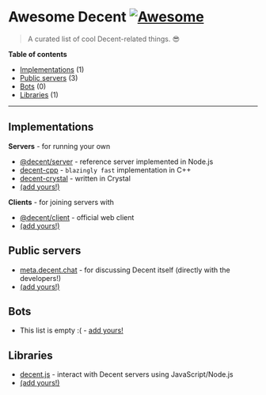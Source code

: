 # Awesome Decent [![Awesome](https://awesome.re/badge.svg)](https://awesome.re)
> A curated list of cool Decent-related things. :sunglasses:

**Table of contents**
* [Implementations](#implementations) (1)
* [Public servers](#public-servers) (3)
* [Bots](#bots) (0)
* [Libraries](#libraries) (1)

---

## Implementations

**Servers** - for running your own

* [@decent/server](https://github.com/decent-chat/decent/tree/master/packages/server) - reference server implemented in Node.js
* [decent-cpp](https://notabug.org/haskal/decent-cpp) - `blazingly fast` implementation in C++
* [decent-crystal](https://github.com/hedgehog1029/decent-crystal) - written in Crystal
* [(add yours!)](https://github.com/decent-chat/awesome-decent/edit/master/README.md)

**Clients** - for joining servers with

* [@decent/client](https://github.com/decent-chat/decent/tree/master/packages/client) - official web client
* [(add yours!)](https://github.com/decent-chat/awesome-decent/edit/master/README.md)

## Public servers

* [meta.decent.chat](https://meta.decent.chat) - for discussing Decent itself (directly with the developers!)
* [(add yours!)](https://github.com/decent-chat/awesome-decent/edit/master/README.md)

## Bots

* This list is empty :( - [add yours!](https://github.com/decent-chat/awesome-decent/edit/master/README.md)

## Libraries

* [decent.js](https://github.com/decent-chat/decent/tree/master/packages/decent.js) - interact with Decent servers using JavaScript/Node.js
* [(add yours!)](https://github.com/decent-chat/awesome-decent/edit/master/README.md)
